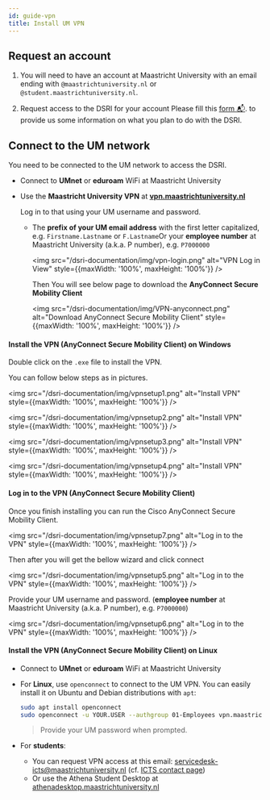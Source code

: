 ```yaml
---
id: guide-vpn
title: Install UM VPN
---
```


## Request an account

1. You will need to have an account at Maastricht University with an email ending with `@maastrichtuniversity.nl` or `@student.maastrichtuniversity.nl`.

2. Request access to the DSRI for your account Please fill this [form 📬](/register). to provide us some information on what you plan to do with the DSRI.


## Connect to the UM network

You need to be connected to the UM network to access the DSRI.

* Connect to **UMnet** or **eduroam** WiFi at Maastricht University

* Use the **Maastricht University VPN** at **[vpn.maastrichtuniversity.nl](https://vpn.maastrichtuniversity.nl/)**

  Log in to that using your UM username and password.

  * The **prefix of your UM email address** with the first letter capitalized, e.g. `Firstname.Lastname` or `F.Lastname`Or your **employee number** at Maastricht University (a.k.a. P number), e.g. `P7000000`

    <img src="/dsri-documentation/img/vpn-login.png" alt="VPN Log in View" style={{maxWidth: '100%', maxHeight: '100%'}} />

    Then You will see below page to download the **AnyConnect Secure Mobility Client**

    <img src="/dsri-documentation/img/VPN-anyconnect.png" alt="Download AnyConnect Secure Mobility Client" style={{maxWidth: '100%', maxHeight: '100%'}} />

#### Install the VPN (AnyConnect Secure Mobility Client) on Windows

Double click on the `.exe` file to install the VPN.

You can follow below steps as in pictures.

<img src="/dsri-documentation/img/vpnsetup1.png" alt="Install VPN" style={{maxWidth: '100%', maxHeight: '100%'}} />

<img src="/dsri-documentation/img/vpnsetup2.png" alt="Install VPN" style={{maxWidth: '100%', maxHeight: '100%'}} />

<img src="/dsri-documentation/img/vpnsetup3.png" alt="Install VPN" style={{maxWidth: '100%', maxHeight: '100%'}} />

<img src="/dsri-documentation/img/vpnsetup4.png" alt="Install VPN" style={{maxWidth: '100%', maxHeight: '100%'}} />

#### Log in to the VPN (AnyConnect Secure Mobility Client)

Once you finish installing you can run the Cisco AnyConnect Secure Mobility Client. 

<img src="/dsri-documentation/img/vpnsetup7.png" alt="Log in to the VPN" style={{maxWidth: '100%', maxHeight: '100%'}} />

Then after you will get the bellow wizard and click connect

<img src="/dsri-documentation/img/vpnsetup5.png" alt="Log in to the VPN" style={{maxWidth: '100%', maxHeight: '100%'}} />

Provide your UM username and password. (**employee number** at Maastricht University (a.k.a. P number), e.g. `P7000000`)

<img src="/dsri-documentation/img/vpnsetup6.png" alt="Log in to the VPN" style={{maxWidth: '100%', maxHeight: '100%'}} />



#### Install the VPN (AnyConnect Secure Mobility Client) on Linux

* Connect to **UMnet** or **eduroam** WiFi at Maastricht University

* For **Linux**, use `openconnect` to connect to the UM VPN. You can easily install it on Ubuntu and Debian distributions with `apt`:

  ```bash
  sudo apt install openconnect
  sudo openconnect -u YOUR.USER --authgroup 01-Employees vpn.maastrichtuniversity.nl
  ```

  > Provide your UM password when prompted.

* For **students**:
  * You can request VPN access at this email: [servicedesk-icts@maastrichtuniversity.nl](mailto:servicedesk-icts@maastrichtuniversity.nl) (cf. [ICTS contact page](https://www.maastrichtuniversity.nl/support/ict-facilities))
  * Or use the Athena Student Desktop at [athenadesktop.maastrichtuniversity.nl](https://athenadesktop.maastrichtuniversity.nl)

